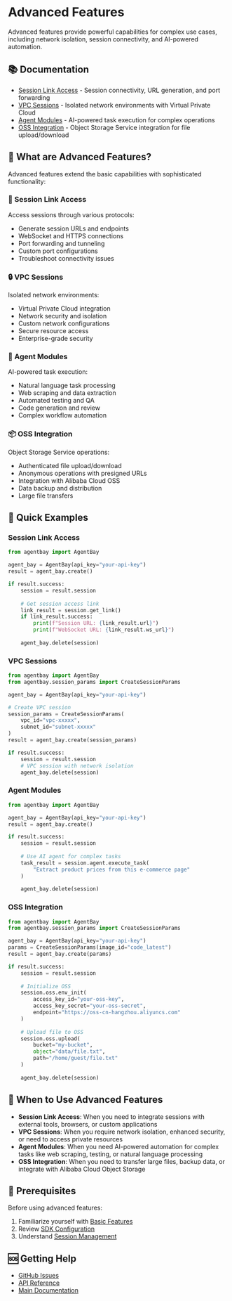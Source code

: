 # Advanced Features

Advanced features provide powerful capabilities for complex use cases, including network isolation, session connectivity, and AI-powered automation.

## 📚 Documentation

- [Session Link Access](session-link-access.md) - Session connectivity, URL generation, and port forwarding
- [VPC Sessions](vpc-sessions.md) - Isolated network environments with Virtual Private Cloud
- [Agent Modules](agent-modules.md) - AI-powered task execution for complex operations
- [OSS Integration](oss-integration.md) - Object Storage Service integration for file upload/download

## 🎯 What are Advanced Features?

Advanced features extend the basic capabilities with sophisticated functionality:

### 🔗 Session Link Access
Access sessions through various protocols:
- Generate session URLs and endpoints
- WebSocket and HTTPS connections
- Port forwarding and tunneling
- Custom port configurations
- Troubleshoot connectivity issues

### 🔒 VPC Sessions
Isolated network environments:
- Virtual Private Cloud integration
- Network security and isolation
- Custom network configurations
- Secure resource access
- Enterprise-grade security

### 🤖 Agent Modules
AI-powered task execution:
- Natural language task processing
- Web scraping and data extraction
- Automated testing and QA
- Code generation and review
- Complex workflow automation

### 📦 OSS Integration
Object Storage Service operations:
- Authenticated file upload/download
- Anonymous operations with presigned URLs
- Integration with Alibaba Cloud OSS
- Data backup and distribution
- Large file transfers

## 🚀 Quick Examples

### Session Link Access

```python
from agentbay import AgentBay

agent_bay = AgentBay(api_key="your-api-key")
result = agent_bay.create()

if result.success:
    session = result.session
    
    # Get session access link
    link_result = session.get_link()
    if link_result.success:
        print(f"Session URL: {link_result.url}")
        print(f"WebSocket URL: {link_result.ws_url}")
    
    agent_bay.delete(session)
```

### VPC Sessions

```python
from agentbay import AgentBay
from agentbay.session_params import CreateSessionParams

agent_bay = AgentBay(api_key="your-api-key")

# Create VPC session
session_params = CreateSessionParams(
    vpc_id="vpc-xxxxx",
    subnet_id="subnet-xxxxx"
)
result = agent_bay.create(session_params)

if result.success:
    session = result.session
    # VPC session with network isolation
    agent_bay.delete(session)
```

### Agent Modules

```python
from agentbay import AgentBay

agent_bay = AgentBay(api_key="your-api-key")
result = agent_bay.create()

if result.success:
    session = result.session
    
    # Use AI agent for complex tasks
    task_result = session.agent.execute_task(
        "Extract product prices from this e-commerce page"
    )
    
    agent_bay.delete(session)
```

### OSS Integration

```python
from agentbay import AgentBay
from agentbay.session_params import CreateSessionParams

agent_bay = AgentBay(api_key="your-api-key")
params = CreateSessionParams(image_id="code_latest")
result = agent_bay.create(params)

if result.success:
    session = result.session
    
    # Initialize OSS
    session.oss.env_init(
        access_key_id="your-oss-key",
        access_key_secret="your-oss-secret",
        endpoint="https://oss-cn-hangzhou.aliyuncs.com"
    )
    
    # Upload file to OSS
    session.oss.upload(
        bucket="my-bucket",
        object="data/file.txt",
        path="/home/guest/file.txt"
    )
    
    agent_bay.delete(session)
```

## 📖 When to Use Advanced Features

- **Session Link Access**: When you need to integrate sessions with external tools, browsers, or custom applications
- **VPC Sessions**: When you require network isolation, enhanced security, or need to access private resources
- **Agent Modules**: When you need AI-powered automation for complex tasks like web scraping, testing, or natural language processing
- **OSS Integration**: When you need to transfer large files, backup data, or integrate with Alibaba Cloud Object Storage

## 📖 Prerequisites

Before using advanced features:

1. Familiarize yourself with [Basic Features](../basics/README.md)
2. Review [SDK Configuration](../configuration/sdk-configuration.md)
3. Understand [Session Management](../basics/session-management.md)

## 🆘 Getting Help

- [GitHub Issues](https://github.com/aliyun/wuying-agentbay-sdk/issues)
- [API Reference](../../api-reference.md)
- [Main Documentation](../../README.md)
